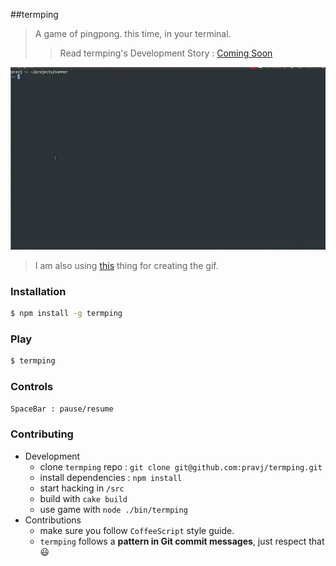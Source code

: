 ##termping

> A game of pingpong. this time, in your terminal.
> > Read termping's Development Story : [Coming Soon](https://pravj.github.io)


![termping](https://github.com/pravj/termping/blob/master/docs/termping.gif)

> I am also using [this](http://askubuntu.com/a/107735/65847) thing for creating the gif.


### Installation

```bash
$ npm install -g termping
```

### Play

```bash
$ termping
```

### Controls

```bash
SpaceBar : pause/resume
```

### Contributing

  * Development
    * clone `termping` repo : `git clone git@github.com:pravj/termping.git`
    * install dependencies : `npm install`
    * start hacking in `/src`
    * build with `cake build`
    * use game with `node ./bin/termping`
  * Contributions
    * make sure you follow `CoffeeScript` style guide.
    * `termping` follows a **pattern in Git commit messages**, just respect that :smiley:

